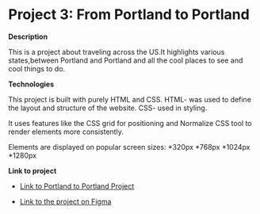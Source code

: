 # Project 3: From Portland to Portland

**Description**

This is a project about traveling across the US.It highlights various states,between Portland and Portland and all the cool places to see and cool things to do.

**Technologies**

This project is built with purely HTML and CSS.
HTML- was used to define the layout and structure of the website.
CSS- used in styling.

It uses features like the CSS grid for positioning and Normalize CSS tool to render elements more consistently.

Elements are displayed on popular screen sizes:
*320px
*768px
*1024px
*1280px

**Link to project**

 * [Link to Portland to Portland Project](https://wilhelminatetteh.github.io/web_project_3/)


* [Link to the project on Figma](https://www.figma.com/file/xM9rNsdK4iNcFJmDZho3Aw/Sprint-3%3A-From-Portland-to-Portland-%2F-desktop-%2B-mobile?node-id=500%3A0)


